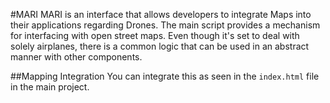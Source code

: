 #MARI
MARI is an interface that allows developers to integrate Maps into their applications regarding Drones. The main script provides a mechanism for interfacing with open street maps. Even though it's set to deal with solely airplanes, there is a common logic that can be used in an abstract manner with other components.

##Mapping Integration
You can integrate this as seen in the `index.html` file in the main project.


